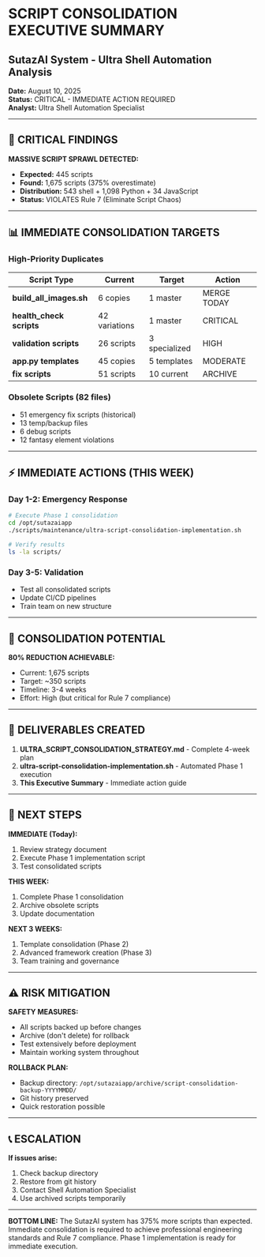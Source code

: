 # SCRIPT CONSOLIDATION EXECUTIVE SUMMARY
## SutazAI System - Ultra Shell Automation Analysis

**Date:** August 10, 2025  
**Status:** CRITICAL - IMMEDIATE ACTION REQUIRED  
**Analyst:** Ultra Shell Automation Specialist  

---

## 🚨 CRITICAL FINDINGS

**MASSIVE SCRIPT SPRAWL DETECTED:**
- **Expected:** 445 scripts
- **Found:** 1,675 scripts (375% overestimate)
- **Distribution:** 543 shell + 1,098 Python + 34 JavaScript
- **Status:** VIOLATES Rule 7 (Eliminate Script Chaos)

---

## 📊 IMMEDIATE CONSOLIDATION TARGETS

### High-Priority Duplicates
| Script Type | Current | Target | Action |
|-------------|---------|--------|--------|
| **build_all_images.sh** | 6 copies | 1 master | MERGE TODAY |
| **health_check scripts** | 42 variations | 1 master | CRITICAL |
| **validation scripts** | 26 scripts | 3 specialized | HIGH |
| **app.py templates** | 45 copies | 5 templates | MODERATE |
| **fix scripts** | 51 scripts | 10 current | ARCHIVE |

### Obsolete Scripts (82 files)
- 51 emergency fix scripts (historical)
- 13 temp/backup files
- 6 debug scripts
- 12 fantasy element violations

---

## ⚡ IMMEDIATE ACTIONS (THIS WEEK)

### Day 1-2: Emergency Response
```bash
# Execute Phase 1 consolidation
cd /opt/sutazaiapp
./scripts/maintenance/ultra-script-consolidation-implementation.sh

# Verify results
ls -la scripts/
```

### Day 3-5: Validation
- Test all consolidated scripts
- Update CI/CD pipelines
- Train team on new structure

---

## 🎯 CONSOLIDATION POTENTIAL

**80% REDUCTION ACHIEVABLE:**
- Current: 1,675 scripts
- Target: ~350 scripts  
- Timeline: 3-4 weeks
- Effort: High (but critical for Rule 7 compliance)

---

## 📁 DELIVERABLES CREATED

1. **ULTRA_SCRIPT_CONSOLIDATION_STRATEGY.md** - Complete 4-week plan
2. **ultra-script-consolidation-implementation.sh** - Automated Phase 1 execution
3. **This Executive Summary** - Immediate action guide

---

## 🚀 NEXT STEPS

**IMMEDIATE (Today):**
1. Review strategy document
2. Execute Phase 1 implementation script
3. Test consolidated scripts

**THIS WEEK:**
1. Complete Phase 1 consolidation
2. Archive obsolete scripts
3. Update documentation

**NEXT 3 WEEKS:**
1. Template consolidation (Phase 2)
2. Advanced framework creation (Phase 3) 
3. Team training and governance

---

## ⚠️ RISK MITIGATION

**SAFETY MEASURES:**
- All scripts backed up before changes
- Archive (don't delete) for rollback
- Test extensively before deployment
- Maintain working system throughout

**ROLLBACK PLAN:**
- Backup directory: `/opt/sutazaiapp/archive/script-consolidation-backup-YYYYMMDD/`
- Git history preserved
- Quick restoration possible

---

## 📞 ESCALATION

**If issues arise:**
1. Check backup directory
2. Restore from git history
3. Contact Shell Automation Specialist
4. Use archived scripts temporarily

---

**BOTTOM LINE:** The SutazAI system has 375% more scripts than expected. Immediate consolidation is required to achieve professional engineering standards and Rule 7 compliance. Phase 1 implementation is ready for immediate execution.